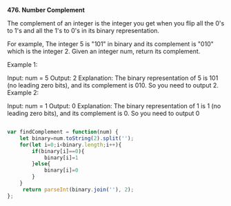 **476. Number Complement**

The complement of an integer is the integer you get when you flip all the 0's to 1's and all the 1's to 0's in its binary representation.

For example, The integer 5 is "101" in binary and its complement is "010" which is the integer 2.
Given an integer num, return its complement.

 

Example 1:

Input: num = 5
Output: 2
Explanation: The binary representation of 5 is 101 (no leading zero bits), and its complement is 010. So you need to output 2.
Example 2:

Input: num = 1
Output: 0
Explanation: The binary representation of 1 is 1 (no leading zero bits), and its complement is 0. So you need to output 0





```javascript

var findComplement = function(num) {
    let binary=num.toString(2).split('');
    for(let i=0;i<binary.length;i++){
        if(binary[i]==0){
            binary[i]=1
        }else{
            binary[i]=0
        }
    }
     return parseInt(binary.join(''), 2);
};


